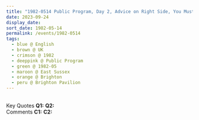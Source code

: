 ```yaml
---
title: "1982-0514 Public Program, Day 2, Advice on Right Side, You Must Become the Spirit, Brighton Pavilion, Brighton, East Sussex, UK"
date: 2023-09-24
display_date: 
sort_date: 1982-05-14
permalink: /events/1982-0514
tags:
  - blue @ English
  - brown @ UK
  - crimson @ 1982
  - deeppink @ Public Program
  - green @ 1982-05
  - maroon @ East Sussex
  - orange @ Brighton
  - peru @ Brighton Pavilion
---
```


<br>

<wave-list>
  <list-title color="DarkSeaGreen" width="55">Key Quotes</list-title>
  <list-item color="BlanchedAlmond" width="280"><b>Q1:</b> <i></i></list-item>
  <list-item color="Lavender" width="280"><b>Q2:</b> <i></i></list-item>
</wave-list>

<br>

<wave-list>
  <list-title color="DarkSeaGreen" width="55">Comments</list-title>
  <list-item color="BlanchedAlmond" width="280"><b>C1:</b> <i></i></list-item>
  <list-item color="Lavender" width="280"><b>C2:</b> <i></i></list-item>
</wave-list>